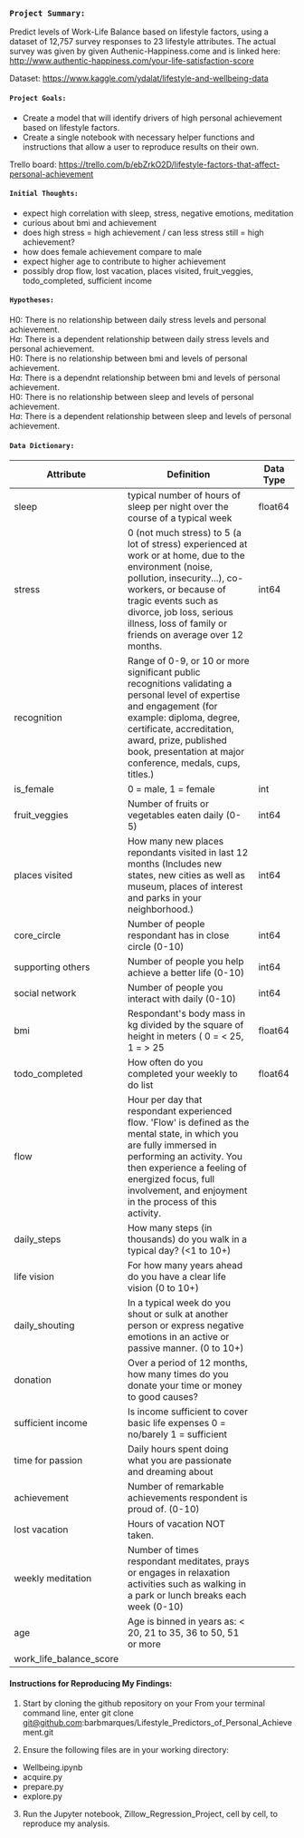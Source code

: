 ### ```Project Summary:```

Predict levels of Work-Life Balance based on lifestyle factors, using a dataset of 12,757 survey responses to 23 lifestyle attributes. The actual survey was given by given Authenic-Happiness.come and is linked here:  http://www.authentic-happiness.com/your-life-satisfaction-score


Dataset: https://www.kaggle.com/ydalat/lifestyle-and-wellbeing-data

#### ```Project Goals:```
- Create a model that will identify drivers of high personal achievement based on lifestyle factors. 
- Create a single notebook with necessary helper functions and instructions that allow a user to reproduce results on their own. 

Trello board:  https://trello.com/b/ebZrkO2D/lifestyle-factors-that-affect-personal-achievement


#### ```Initial Thoughts:```

- expect high correlation with sleep, stress, negative emotions, meditation 
- curious about bmi and achievement
- does high stress = high achievement / can less stress still = high achievement?
- how does female achievement compare to male
- expect higher age to contribute to higher achievement
- possibly drop flow, lost vacation, places visited, fruit_veggies, todo_completed, sufficient income

#### ```Hypotheses:```

H${0}$: There is no relationship between daily stress levels and personal achievement.<br>
H${a}$: There is a dependent relationship between daily stress levels and personal achievement.<br>
H${0}$: There is no relationship between bmi and levels of personal achievement. <br>
H${a}$: There is a dependnt relationship between bmi and levels of personal achievement. <br>
H${0}$: There is no relationship between sleep and levels of personal achievement. <br>
H${a}$: There is a dependent relationship between sleep and levels of personal achievement. <br>

#### ```Data Dictionary:``` 

| Attribute | Definition | Data Type |
| ----- | ----- | ----- |
sleep |typical number of hours of sleep per night over the course of a typical week |float64|
|stress | 0 (not much stress) to 5 (a lot of stress) experienced at work or at home, due to the environment (noise, pollution, insecurity...), co-workers, or because of tragic events such as divorce, job loss, serious illness, loss of family or friends on average over 12 months.|int64|
|recognition| Range of 0-9, or 10 or more significant public recognitions validating a personal level of expertise and engagement (for example: diploma, degree, certificate, accreditation, award, prize, published book, presentation at major conference, medals, cups, titles.)|
|is_female|0 = male, 1 = female |int|
|fruit_veggies|Number of fruits or vegetables eaten daily (0-5)| int64 |
|places visited| How many new places repondants visited in last 12 months (Includes new states, new cities as well as museum, places of interest and parks in your neighborhood.)| int64 |
|core_circle| Number of people respondant has in close circle (0-10) | int64 |
|supporting others|Number of people you help achieve a better life (0-10) |int64 |
|social network |Number of people you interact with daily (0-10)| int64 | 
|bmi|Respondant's body mass in kg divided by the square of height in meters ( 0 = < 25, 1 = > 25 |float64|
|todo_completed| How often do you completed your weekly to do list |float64|
|flow|Hour per day that respondant experienced flow. 'Flow' is defined as the mental state, in which you are fully immersed in performing an activity. You then experience a feeling of energized focus, full involvement, and enjoyment in the process of this activity. ||
|daily_steps|How many steps (in thousands) do you walk in a typical day? (<1 to 10+)||
|life vision|For how many years ahead do you have a clear life vision (0 to 10+)||
|daily_shouting|In a typical week do you shout or sulk at another person or express negative emotions in an active or passive manner. (0 to 10+)||
|donation|Over a period of 12 months, how many times do you donate your time or money to good causes? ||
|sufficient income| Is income sufficient to cover basic life expenses 0 = no/barely 1 = sufficient ||
|time for passion|Daily hours spent doing what you are passionate and dreaming about||
|achievement|Number of remarkable achievements respondent is proud of. (0-10)||
|lost vacation|Hours of vacation NOT taken. ||
|weekly meditation| Number of times respondant meditates, prays or engages in relaxation activities such as walking in a park or lunch breaks each week (0-10)||
| age|Age is binned in years as: < 20, 21 to 35, 36 to 50, 51 or more||
|work_life_balance_score|||


#### Instructions for Reproducing My Findings:

1.  Start by cloning the github repository on your From your terminal command line, enter git clone git@github.com:barbmarques/Lifestyle_Predictors_of_Personal_Achievement.git

2.  Ensure the following files are in your working directory:  
 - Wellbeing.ipynb
 - acquire.py
 - prepare.py
 - explore.py
  
3. Run the Jupyter notebook, Zillow_Regression_Project, cell by cell, to reproduce my analysis.

